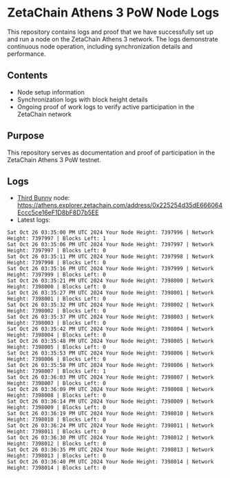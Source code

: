 # ZetaChain Athens 3 PoW Node Logs
This repository contains logs and proof that we have successfully set up and run a node on the ZetaChain Athens 3 network. The logs demonstrate continuous node operation, including synchronization details and performance.

## Contents
- Node setup information
- Synchronization logs with block height details
- Ongoing proof of work logs to verify active participation in the ZetaChain network

## Purpose
This repository serves as documentation and proof of participation in the ZetaChain Athens 3 PoW testnet.

## Logs

- [Third Bunny](https://thirdbunny.xyz/) node: https://athens.explorer.zetachain.com/address/0x225254d35dE666064Eccc5ce16eF1D8bF8D7b5EE
- Latest logs:
```
Sat Oct 26 03:35:00 PM UTC 2024 Your Node Height: 7397996 | Network Height: 7397997 | Blocks Left: 1
Sat Oct 26 03:35:06 PM UTC 2024 Your Node Height: 7397997 | Network Height: 7397997 | Blocks Left: 0
Sat Oct 26 03:35:11 PM UTC 2024 Your Node Height: 7397998 | Network Height: 7397998 | Blocks Left: 0
Sat Oct 26 03:35:16 PM UTC 2024 Your Node Height: 7397999 | Network Height: 7397999 | Blocks Left: 0
Sat Oct 26 03:35:21 PM UTC 2024 Your Node Height: 7398000 | Network Height: 7398000 | Blocks Left: 0
Sat Oct 26 03:35:27 PM UTC 2024 Your Node Height: 7398001 | Network Height: 7398001 | Blocks Left: 0
Sat Oct 26 03:35:32 PM UTC 2024 Your Node Height: 7398002 | Network Height: 7398002 | Blocks Left: 0
Sat Oct 26 03:35:37 PM UTC 2024 Your Node Height: 7398003 | Network Height: 7398003 | Blocks Left: 0
Sat Oct 26 03:35:42 PM UTC 2024 Your Node Height: 7398004 | Network Height: 7398004 | Blocks Left: 0
Sat Oct 26 03:35:48 PM UTC 2024 Your Node Height: 7398005 | Network Height: 7398005 | Blocks Left: 0
Sat Oct 26 03:35:53 PM UTC 2024 Your Node Height: 7398006 | Network Height: 7398006 | Blocks Left: 0
Sat Oct 26 03:35:58 PM UTC 2024 Your Node Height: 7398006 | Network Height: 7398007 | Blocks Left: 1
Sat Oct 26 03:36:03 PM UTC 2024 Your Node Height: 7398007 | Network Height: 7398007 | Blocks Left: 0
Sat Oct 26 03:36:09 PM UTC 2024 Your Node Height: 7398008 | Network Height: 7398008 | Blocks Left: 0
Sat Oct 26 03:36:14 PM UTC 2024 Your Node Height: 7398009 | Network Height: 7398009 | Blocks Left: 0
Sat Oct 26 03:36:19 PM UTC 2024 Your Node Height: 7398010 | Network Height: 7398010 | Blocks Left: 0
Sat Oct 26 03:36:24 PM UTC 2024 Your Node Height: 7398011 | Network Height: 7398011 | Blocks Left: 0
Sat Oct 26 03:36:30 PM UTC 2024 Your Node Height: 7398012 | Network Height: 7398012 | Blocks Left: 0
Sat Oct 26 03:36:35 PM UTC 2024 Your Node Height: 7398013 | Network Height: 7398013 | Blocks Left: 0
Sat Oct 26 03:36:40 PM UTC 2024 Your Node Height: 7398014 | Network Height: 7398014 | Blocks Left: 0
```
